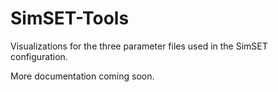 # SimSET-Tools

Visualizations for the three parameter files used in the SimSET configuration.

More documentation coming soon.

